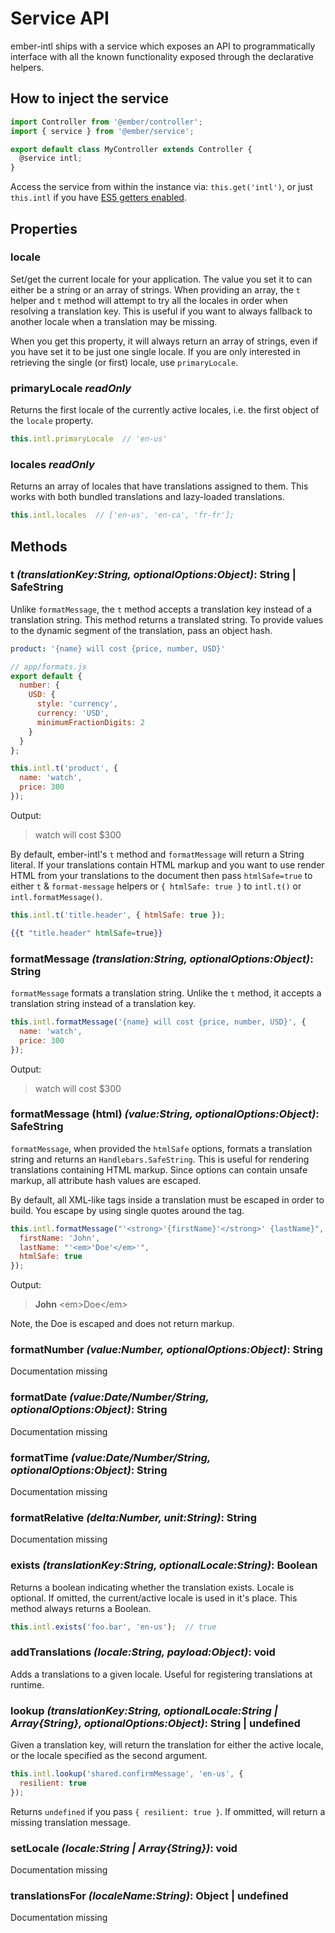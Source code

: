 # Service API

ember-intl ships with a service which exposes an API to programmatically
interface with all the known functionality exposed through the declarative
helpers.


## How to inject the service

```js
import Controller from '@ember/controller';
import { service } from '@ember/service';

export default class MyController extends Controller {
  @service intl;
}
```

Access the service from within the instance via: `this.get('intl')`, or just `this.intl` if you have [ES5 getters enabled](https://www.emberjs.com/blog/2018/04/13/ember-3-1-released.html#toc_es5-getters-for-computed-properties-2-of-4).


## Properties

### locale

Set/get the current locale for your application. The value you set it to can either be a string or an array of strings. When providing an array, the `t` helper and `t` method will attempt to try all the locales in order when resolving a translation key. This is useful if you want to always fallback to another locale when a translation may be missing.

When you get this property, it will always return an array of strings, even if you have set it to be just one single locale. If you are only interested in retrieving the single (or first) locale, use `primaryLocale`.


### primaryLocale _readOnly_

Returns the first locale of the currently active locales, i.e. the first object of the `locale` property.

```js
this.intl.primaryLocale  // 'en-us'
```


### locales _readOnly_

Returns an array of locales that have translations assigned to them. This works
with both bundled translations and lazy-loaded translations.

```js
this.intl.locales  // ['en-us', 'en-ca', 'fr-fr'];
```


## Methods

### t _(translationKey:String, optionalOptions:Object)_: String | SafeString

Unlike `formatMessage`, the `t` method accepts a translation key instead of a
translation string. This method returns a translated string. To provide
values to the dynamic segment of the translation, pass an object hash.

```yaml
product: '{name} will cost {price, number, USD}'
```

```js
// app/formats.js
export default {
  number: {
    USD: {
      style: 'currency',
      currency: 'USD',
      minimumFractionDigits: 2
    }
  }
};
```

```js
this.intl.t('product', {
  name: 'watch',
  price: 300
});
```

Output:

> watch will cost \$300

By default, ember-intl's `t` method and `formatMessage` will return a String literal. If your translations contain HTML markup and you want to use render HTML from your translations to the document then pass `htmlSafe=true` to either `t` & `format-message` helpers or `{ htmlSafe: true }` to `intl.t()` or `intl.formatMessage()`.

```js
this.intl.t('title.header', { htmlSafe: true });
```

```hbs
{{t "title.header" htmlSafe=true}}
```


### formatMessage _(translation:String, optionalOptions:Object)_: String

`formatMessage` formats a translation string. Unlike the `t` method, it
accepts a translation string instead of a translation key.

```js
this.intl.formatMessage('{name} will cost {price, number, USD}', {
  name: 'watch',
  price: 300
});
```

Output:

> watch will cost \$300


### formatMessage (html) _(value:String, optionalOptions:Object)_: SafeString

`formatMessage`, when provided the `htmlSafe` options, formats a translation string and returns an
`Handlebars.SafeString`. This is useful for rendering translations containing
HTML markup. Since options can contain unsafe markup, all attribute hash
values are escaped.

By default, all XML-like tags inside a translation must be escaped in order to build.  You escape
by using single quotes around the tag.


```js
this.intl.formatMessage("'<strong>'{firstName}'</strong>' {lastName}", {
  firstName: 'John',
  lastName: "'<em>'Doe'</em>'",
  htmlSafe: true
});
```

Output:

> **John** \<em\>Doe\</em\>

Note, the Doe is escaped and does not return markup.


### formatNumber _(value:Number, optionalOptions:Object)_: String

Documentation missing


### formatDate _(value:Date/Number/String, optionalOptions:Object)_: String

Documentation missing


### formatTime _(value:Date/Number/String, optionalOptions:Object)_: String

Documentation missing


### formatRelative _(delta:Number, unit:String)_: String

Documentation missing


### exists _(translationKey:String, optionalLocale:String)_: Boolean

Returns a boolean indicating whether the translation exists. Locale is
optional. If omitted, the current/active locale is used in it's place.
This method always returns a Boolean.

```js
this.intl.exists('foo.bar', 'en-us');  // true
```


### addTranslations _(locale:String, payload:Object)_: void

Adds a translations to a given locale. Useful for registering translations at runtime.


### lookup _(translationKey:String, optionalLocale:String | Array{String}, optionalOptions:Object)_: String | undefined

Given a translation key, will return the translation for either the active
locale, or the locale specified as the second argument.

```js
this.intl.lookup('shared.confirmMessage', 'en-us', {
  resilient: true
});
```

Returns `undefined` if you pass `{ resilient: true }`. If ommitted, will return a missing translation message.


### setLocale _(locale:String | Array{String})_: void

Documentation missing


### translationsFor _(localeName:String)_: Object | undefined

Documentation missing
